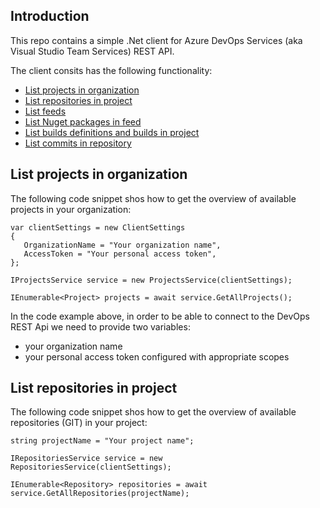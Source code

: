 ## Introduction

This repo contains a simple .Net client for Azure DevOps Services (aka Visual Studio Team Services) REST API. 

 The client consits has the following functionality:

* [List projects in organization](#list-projets-in-organization)
* [List repositories in project](#list-repositories-in-project)
* [List feeds](#list-proejcts-)
* [List Nuget packages in feed](#list-proejcts-)
* [List builds definitions and builds in project](#list-proejcts-)
* [List commits in repository](#list-proejcts-)


## List projects in organization

The following code snippet shos how to get the overview of available projects in your organization:

```
var clientSettings = new ClientSettings
{
   OrganizationName = "Your organization name",
   AccessToken = "Your personal access token",
};

IProjectsService service = new ProjectsService(clientSettings);

IEnumerable<Project> projects = await service.GetAllProjects();
```

In the code example above, in order to be able to connect to the DevOps REST Api we need 
to provide two variables: 
* your organization name
* your personal access token configured with appropriate scopes


## List repositories in project

The following code snippet shos how to get the overview of available repositories (GIT) in your project:

```
string projectName = "Your project name";

IRepositoriesService service = new RepositoriesService(clientSettings);

IEnumerable<Repository> repositories = await service.GetAllRepositories(projectName);
```
